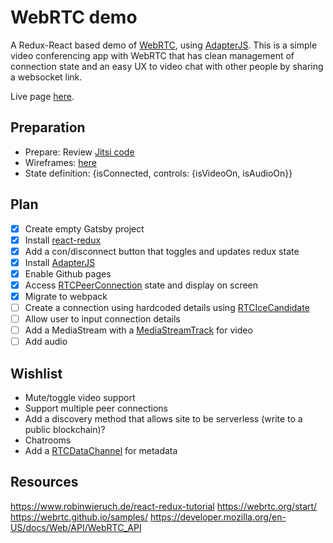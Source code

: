 # WebRTC demo

A Redux-React based demo of [WebRTC](https://webrtc.org), using [AdapterJS](https://github.com/webrtcHacks/adapter). This is a simple video conferencing app with WebRTC that has clean management of connection state and an easy UX to video chat with other people by sharing a websocket link.

Live page [here](https://marvinmarnold.github.io/webrtc-sample-app/).

## Preparation
- Prepare: Review [Jitsi code](https://github.com/jitsi/jitsi-meet/tree/master/react)
- Wireframes: [here](https://docs.geeky.rocks/shared/X1witnE9_cfgg-3uia9VVm0D1_lwjvGmdpT62SPpDSE)
- State definition: {isConnected, controls: {isVideoOn, isAudioOn}}

## Plan
- [x] Create empty Gatsby project 
- [x] Install [react-redux](https://react-redux.js.org/introduction/quick-start)
- [x] Add a con/disconnect button that toggles and updates redux state
- [x] Install [AdapterJS](https://github.com/webrtcHacks/adapter)
- [x] Enable Github pages
- [x] Access [RTCPeerConnection](https://developer.mozilla.org/en-US/docs/Web/API/RTCPeerConnection) state and display on screen
- [x] Migrate to webpack
- [ ] Create a connection using hardcoded details using [RTCIceCandidate](https://developer.mozilla.org/en-US/docs/Web/API/RTCIceCandidate/RTCIceCandidate)
- [ ] Allow user to input connection details
- [ ] Add a MediaStream with a [MediaStreamTrack](https://developer.mozilla.org/en-US/docs/Web/API/MediaStreamTrack) for video  
- [ ] Add audio

## Wishlist
- Mute/toggle video support
- Support multiple peer connections
- Add a discovery method that allows site to be serverless (write to a public blockchain)?
- Chatrooms
- Add a [RTCDataChannel](https://developer.mozilla.org/en-US/docs/Web/API/RTCDataChannel) for metadata 

## Resources
https://www.robinwieruch.de/react-redux-tutorial
https://webrtc.org/start/
https://webrtc.github.io/samples/
https://developer.mozilla.org/en-US/docs/Web/API/WebRTC_API